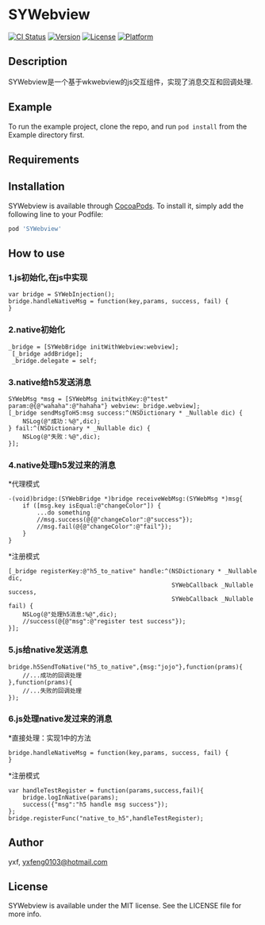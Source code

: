 # SYWebview

[![CI Status](https://img.shields.io/travis/massyxf/SYWebview.svg?style=flat)](https://travis-ci.org/massyxf/SYWebview)
[![Version](https://img.shields.io/cocoapods/v/SYWebview.svg?style=flat)](https://cocoapods.org/pods/SYWebview)
[![License](https://img.shields.io/cocoapods/l/SYWebview.svg?style=flat)](https://cocoapods.org/pods/SYWebview)
[![Platform](https://img.shields.io/cocoapods/p/SYWebview.svg?style=flat)](https://cocoapods.org/pods/SYWebview)

## Description
SYWebview是一个基于wkwebview的js交互组件，实现了消息交互和回调处理.

## Example

To run the example project, clone the repo, and run `pod install` from the Example directory first.

## Requirements

## Installation

SYWebview is available through [CocoaPods](https://cocoapods.org). To install
it, simply add the following line to your Podfile:

```ruby
pod 'SYWebview'
```

## How to use
### 1.js初始化,在js中实现
```
var bridge = SYWebInjection();
bridge.handleNativeMsg = function(key,params, success, fail) {
}
```
### 2.native初始化
```
_bridge = [SYWebBridge initWithWebview:webview];
 [_bridge addBridge];
 _bridge.delegate = self;
```
### 3.native给h5发送消息
```
SYWebMsg *msg = [SYWebMsg initwithKey:@"test" param:@{@"wahaha":@"hahaha"} webview:_bridge.webview];
[_bridge sendMsgToH5:msg success:^(NSDictionary * _Nullable dic) {
    NSLog(@"成功：%@",dic);
} fail:^(NSDictionary * _Nullable dic) {
    NSLog(@"失败：%@",dic);
}];
```
### 4.native处理h5发过来的消息
*代理模式
```
-(void)bridge:(SYWebBridge *)bridge receiveWebMsg:(SYWebMsg *)msg{
    if ([msg.key isEqual:@"changeColor"]) {
        ...do something
        //msg.success(@{@"changeColor":@"success"});
        //msg.fail(@{@"changeColor":@"fail"});
    }
}

```
*注册模式
```
[_bridge registerKey:@"h5_to_native" handle:^(NSDictionary * _Nullable dic,
                                              SYWebCallback _Nullable success,
                                              SYWebCallback _Nullable fail) {
    NSLog(@"处理h5消息:%@",dic);
    //success(@{@"msg":@"register test success"});
}];
```
### 5.js给native发送消息
```
bridge.h5SendToNative("h5_to_native",{msg:"jojo"},function(prams){
    //...成功的回调处理
},function(prams){
    //...失败的回调处理
});
```
### 6.js处理native发过来的消息
*直接处理：实现1中的方法
```
bridge.handleNativeMsg = function(key,params, success, fail) {
}
```
*注册模式
```
var handleTestRegister = function(params,success,fail){
    bridge.logInNative(params);
    success({"msg":"h5 handle msg success"});
};
bridge.registerFunc("native_to_h5",handleTestRegister);
```

## Author

yxf, yxfeng0103@hotmail.com

## License

SYWebview is available under the MIT license. See the LICENSE file for more info.
